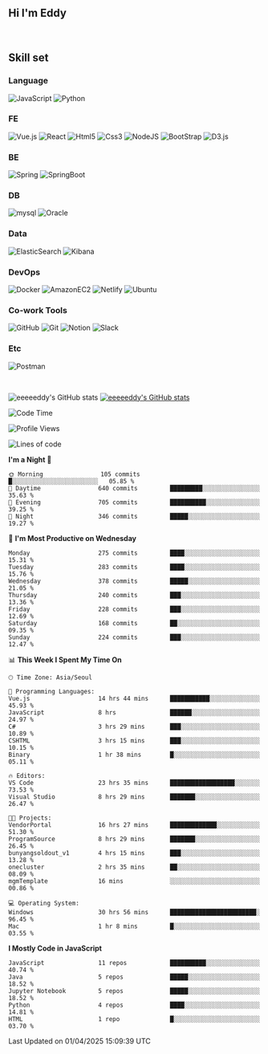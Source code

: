 ## Hi I'm Eddy
<br/>


<!--### Hi there 👋-->

## Skill set

### Language
![JavaScript](https://img.shields.io/badge/javascript-F7DF1E?style=for-the-badge&logo=javascript&logoColor=black)
![Python](https://img.shields.io/badge/Python-3776AB?style=for-the-badge&logo=Python&logoColor=white)

### FE
![Vue.js](https://img.shields.io/badge/vuejs-%2335495e.svg?style=for-the-badge&logo=vuedotjs&logoColor=%234FC08D)
![React](https://img.shields.io/badge/react-61DAFB?style=for-the-badge&logo=react&logoColor=black) 
![Html5](https://img.shields.io/badge/html5-E34F26?style=for-the-badge&logo=html5&logoColor=white)
![Css3](https://img.shields.io/badge/css-1572B6?style=for-the-badge&logo=css3&logoColor=white)
![NodeJS](https://img.shields.io/badge/node.js-339933?style=for-the-badge&logo=Node.js&logoColor=white)
![BootStrap](https://img.shields.io/badge/bootstrap-7952B3?style=for-the-badge&logo=bootstrap&logoColor=white)
![D3.js](https://img.shields.io/badge/D3.js-F9A03C?style=for-the-badge&logo=D3.js&logoColor=white)

### BE
![Spring](https://img.shields.io/badge/spring-6DB33F?style=for-the-badge&logo=spring&logoColor=white)
![SpringBoot](https://img.shields.io/badge/springboot-6DB33F?style=for-the-badge&logo=springboot&logoColor=white)

### DB
![mysql](https://img.shields.io/badge/mysql-4479A1?style=for-the-badge&logo=mysql&logoColor=white)
![Oracle](https://img.shields.io/badge/Oracle-F80000?style=for-the-badge&logo=oracle&logoColor=white)

### Data
![ElasticSearch](https://img.shields.io/badge/elasticsearch-005571?style=for-the-badge&logo=elasticsearch&logoColor=white)
![Kibana](https://img.shields.io/badge/Kibana-005571?style=for-the-badge&logo=Kibana&logoColor=white)

### DevOps
![Docker](https://img.shields.io/badge/docker-2496ED?style=for-the-badge&logo=docker&logoColor=white)
![AmazonEC2](https://img.shields.io/badge/amazonec2-FF9900?style=for-the-badge&logo=amazonec2&logoColor=white)
![Netlify](https://img.shields.io/badge/netlify-%23000000.svg?style=for-the-badge&logo=netlify&logoColor=#00C7B7)
![Ubuntu](https://img.shields.io/badge/Ubuntu-E95420?style=for-the-badge&logo=Ubuntu&logoColor=white)

### Co-work Tools
![GitHub](https://img.shields.io/badge/github-181717?style=for-the-badge&logo=github&logoColor=white)
![Git](https://img.shields.io/badge/git-F05032?style=for-the-badge&logo=git&logoColor=white)
![Notion](https://img.shields.io/badge/Notion-000000?style=for-the-badge&logo=Notion&logoColor=white)
![Slack](https://img.shields.io/badge/Slack-4A154B?style=for-the-badge&logo=Slack&logoColor=white)

### Etc
![Postman](https://img.shields.io/badge/postman-FF6C37?style=for-the-badge&logo=postman&logoColor=white)

<br>

![eeeeeddy's GitHub stats](https://github-readme-stats.vercel.app/api?username=eeeeeddy&show_icons=true&theme=radical)
[![eeeeeddy's GitHub stats](https://github-readme-stats.vercel.app/api/top-langs/?username=eeeeeddy&custom_title=My&nbsp;Language&hide=jupyter%20notebook&layout=compact&theme=radical&show_icons=true)](https://github.com/eeeeeddy/github-readme-stats)


<!--START_SECTION:waka-->
![Code Time](http://img.shields.io/badge/Code%20Time-906%20hrs%2016%20mins-blue)

![Profile Views](http://img.shields.io/badge/Profile%20Views-6-blue)

![Lines of code](https://img.shields.io/badge/From%20Hello%20World%20I%27ve%20Written-698.0%20thousand%20lines%20of%20code-blue)

**I'm a Night 🦉** 

```text
🌞 Morning                105 commits         █░░░░░░░░░░░░░░░░░░░░░░░░   05.85 % 
🌆 Daytime                640 commits         █████████░░░░░░░░░░░░░░░░   35.63 % 
🌃 Evening                705 commits         ██████████░░░░░░░░░░░░░░░   39.25 % 
🌙 Night                  346 commits         █████░░░░░░░░░░░░░░░░░░░░   19.27 % 
```
📅 **I'm Most Productive on Wednesday** 

```text
Monday                   275 commits         ████░░░░░░░░░░░░░░░░░░░░░   15.31 % 
Tuesday                  283 commits         ████░░░░░░░░░░░░░░░░░░░░░   15.76 % 
Wednesday                378 commits         █████░░░░░░░░░░░░░░░░░░░░   21.05 % 
Thursday                 240 commits         ███░░░░░░░░░░░░░░░░░░░░░░   13.36 % 
Friday                   228 commits         ███░░░░░░░░░░░░░░░░░░░░░░   12.69 % 
Saturday                 168 commits         ██░░░░░░░░░░░░░░░░░░░░░░░   09.35 % 
Sunday                   224 commits         ███░░░░░░░░░░░░░░░░░░░░░░   12.47 % 
```


📊 **This Week I Spent My Time On** 

```text
🕑︎ Time Zone: Asia/Seoul

💬 Programming Languages: 
Vue.js                   14 hrs 44 mins      ███████████░░░░░░░░░░░░░░   45.93 % 
JavaScript               8 hrs               ██████░░░░░░░░░░░░░░░░░░░   24.97 % 
C#                       3 hrs 29 mins       ███░░░░░░░░░░░░░░░░░░░░░░   10.89 % 
CSHTML                   3 hrs 15 mins       ███░░░░░░░░░░░░░░░░░░░░░░   10.15 % 
Binary                   1 hr 38 mins        █░░░░░░░░░░░░░░░░░░░░░░░░   05.11 % 

🔥 Editors: 
VS Code                  23 hrs 35 mins      ██████████████████░░░░░░░   73.53 % 
Visual Studio            8 hrs 29 mins       ███████░░░░░░░░░░░░░░░░░░   26.47 % 

🐱‍💻 Projects: 
VendorPortal             16 hrs 27 mins      █████████████░░░░░░░░░░░░   51.30 % 
ProgramSource            8 hrs 29 mins       ███████░░░░░░░░░░░░░░░░░░   26.45 % 
bunyangsoldout_v1        4 hrs 15 mins       ███░░░░░░░░░░░░░░░░░░░░░░   13.28 % 
onecluster               2 hrs 35 mins       ██░░░░░░░░░░░░░░░░░░░░░░░   08.09 % 
mgmTemplate              16 mins             ░░░░░░░░░░░░░░░░░░░░░░░░░   00.86 % 

💻 Operating System: 
Windows                  30 hrs 56 mins      ████████████████████████░   96.45 % 
Mac                      1 hr 8 mins         █░░░░░░░░░░░░░░░░░░░░░░░░   03.55 % 
```

**I Mostly Code in JavaScript** 

```text
JavaScript               11 repos            ██████████░░░░░░░░░░░░░░░   40.74 % 
Java                     5 repos             █████░░░░░░░░░░░░░░░░░░░░   18.52 % 
Jupyter Notebook         5 repos             █████░░░░░░░░░░░░░░░░░░░░   18.52 % 
Python                   4 repos             ████░░░░░░░░░░░░░░░░░░░░░   14.81 % 
HTML                     1 repo              █░░░░░░░░░░░░░░░░░░░░░░░░   03.70 % 
```




 Last Updated on 01/04/2025 15:09:39 UTC
<!--END_SECTION:waka-->



<!--
**eeeeeddy/eeeeeddy** is a ✨ _special_ ✨ repository because its `README.md` (this file) appears on your GitHub profile.

Here are some ideas to get you started:

- 🔭 I’m currently working on ...
- 🌱 I’m currently learning ...
- 👯 I’m looking to collaborate on ...
- 🤔 I’m looking for help with ...
- 💬 Ask me about ...
- 📫 How to reach me: ...
- 😄 Pronouns: ...
- ⚡ Fun fact: ...
-->
